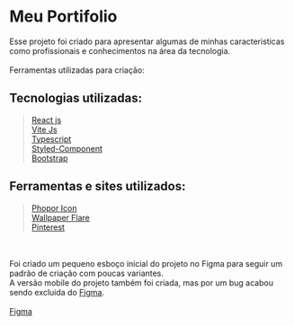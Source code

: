 # Meu Portifolio
Esse projeto foi criado para apresentar algumas de minhas caracteristicas como profissionais e conhecimentos na área da tecnologia.<br/>
<br/>
Ferramentas utilizadas para criação:<br/>

## Tecnologias utilizadas:<br/>
><a href="https://pt-br.reactjs.org/">React js</a><br/>
><a href="https://vitejs.dev/">Vite Js</a><br/>
><a href="https://www.typescriptlang.org/">Typescript</a><br/>
><a href="https://styled-components.com/">Styled-Component</a><br/>
><a href="https://getbootstrap.com/">Bootstrap</a><br/>

## Ferramentas e sites utilizados:<br/>
><a href="https://phosphoricons.com/">Phopor Icon</a><br/>
><a href="https://www.wallpaperflare.com/">Wallpaper Flare</a><br/>
><a href="https://br.pinterest.com/">Pinterest</a><br/>

<br/>
<br/>
Foi criado um pequeno esboço inicial do projeto no Figma para seguir um padrão de criação com poucas variantes.<br/>
A versão mobile do projeto também foi criada, mas por um bug acabou sendo excluida do <a href="https://www.figma.com/" target="_blank" >Figma</a>.<br/>
<br/>
<a href="https://www.figma.com/community/file/1134637571456376160" target="_blank">Figma</a>
<br/>
